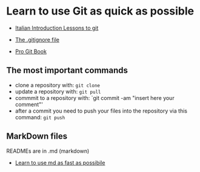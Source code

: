 # Learn to use Git as quick as possible

- [Italian Introduction Lessons to git](http://www.allafinedelpalo.it/git-1-introduzione-add-commit-push-pull/)

- [The .gitignore file](https://zellwk.com/blog/gitignore/)

- [Pro Git Book](https://git-scm.com/book/en/v2)

## The most important commands

- clone a repository with: `git clone`
- update a repository with: `git pull`
- commmit to a repository with: `git commit -am "insert here your comment"'
- after a commit you need to push your files into the repository via this command: `git push`

## MarkDown files
READMEs are in .md (markdown)
- [Learn to use md as fast as possibile](https://github.com/adam-p/markdown-here/wiki/Markdown-Cheatsheet)

